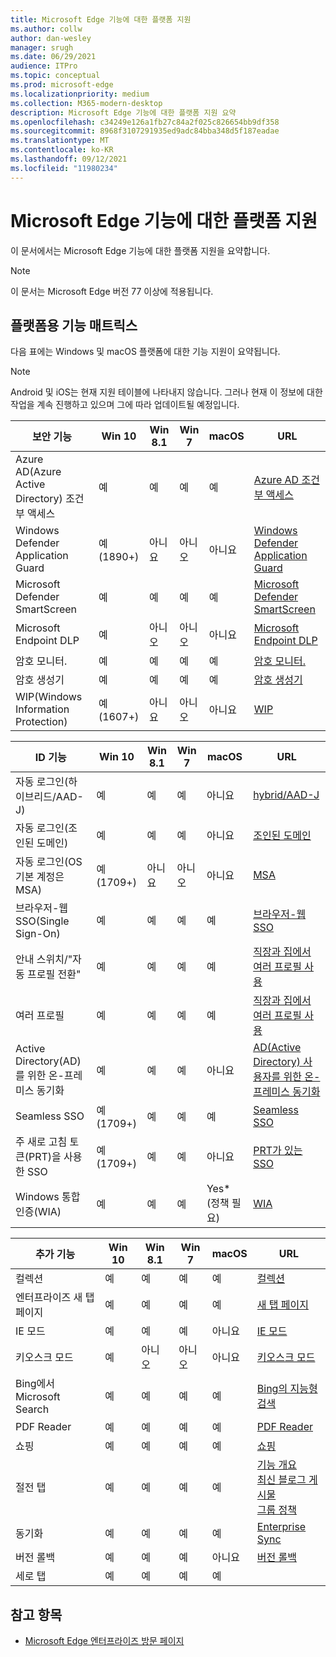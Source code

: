 ```yaml
---
title: Microsoft Edge 기능에 대한 플랫폼 지원
ms.author: collw
author: dan-wesley
manager: srugh
ms.date: 06/29/2021
audience: ITPro
ms.topic: conceptual
ms.prod: microsoft-edge
ms.localizationpriority: medium
ms.collection: M365-modern-desktop
description: Microsoft Edge 기능에 대한 플랫폼 지원 요약
ms.openlocfilehash: c34249e126a1fb27c84a2f025c826654bb9df358
ms.sourcegitcommit: 8968f3107291935ed9adc84bba348d5f187eadae
ms.translationtype: MT
ms.contentlocale: ko-KR
ms.lasthandoff: 09/12/2021
ms.locfileid: "11980234"
---
```

# <a name="platform-support-for-microsoft-edge-features"></a>Microsoft Edge 기능에 대한 플랫폼 지원

이 문서에서는 Microsoft Edge 기능에 대한 플랫폼 지원을 요약합니다.

> [!NOTE]
> 이 문서는 Microsoft Edge 버전 77 이상에 적용됩니다.

## <a name="feature-matrix-for-platforms"></a>플랫폼용 기능 매트릭스

다음 표에는 Windows 및 macOS 플랫폼에 대한 기능 지원이 요약됩니다.

> [!NOTE]
> Android 및 iOS는 현재 지원 테이블에 나타내지 않습니다. 그러나 현재 이 정보에 대한 작업을 계속 진행하고 있으며 그에 따라 업데이트될 예정입니다.

| 보안 기능 |Win 10|Win 8.1|Win 7|macOS|URL|
|--------|-------|--------|-----|-------|---|
|Azure AD(Azure Active Directory) 조건부 액세스|예|예|예|예|[Azure AD 조건부 액세스](/deployedge/ms-edge-security-conditional-access#accessing-conditional-access-protected-resources-in-microsoft-edge)|
|Windows Defender Application Guard|예(1890+)|아니요|아니오|아니요|[Windows Defender Application Guard](/deployedge/microsoft-edge-security-windows-defender-application-guard) |
|Microsoft Defender SmartScreen|예|예|예|예|[Microsoft Defender SmartScreen](/deployedge/microsoft-edge-security-smartscreen) |
|Microsoft Endpoint DLP|예|아니오|아니오|아니요|[Microsoft Endpoint DLP](/deployedge/microsoft-edge-security-dlp#microsoft-endpoint-data-loss-prevention-endpoint-dlp)|
|암호 모니터.|예|예|예|예|[암호 모니터.](https://blogs.windows.com/msedgedev/2021/01/21/edge-88-privacy/)|
|암호 생성기|예|예|예|예|[암호 생성기](https://blogs.windows.com/msedgedev/2021/01/21/edge-88-privacy/)|
|WIP(Windows Information Protection)|예(1607+)|아니요|아니오|아니요|[WIP](/deployedge/microsoft-edge-security-windows-information-protection#system-requirements)|

|ID 기능| Win 10 | Win 8.1 | Win 7 | macOS | URL |
|--|--|--|--|--|--|
|자동 로그인(하이브리드/AAD-J)|예|예|예|아니요|[hybrid/AAD-J](/deployedge/microsoft-edge-security-identity#automatic-sign-in)|
|자동 로그인(조인된 도메인)|예|예|예|아니요|[조인된 도메인](/deployedge/microsoft-edge-security-identity#automatic-sign-in)|
|자동 로그인(OS 기본 계정은 MSA)|예(1709+)|아니요|아니오|아니요|[MSA](/deployedge/microsoft-edge-security-identity#automatic-sign-in)|
|브라우저-웹 SSO(Single Sign-On)|예|예|예|예|[브라우저-웹 SSO](https://www.microsoft.com/microsoft-365/roadmap?featureid=66332)|
|안내 스위치/"자동 프로필 전환"|예|예|예|예|[직장과 집에서 여러 프로필 사용](https://blogs.windows.com/msedgedev/2020/04/30/automatic-profile-switching/) |
|여러 프로필|예|예|예|예|[직장과 집에서 여러 프로필 사용](https://blogs.windows.com/msedgedev/2020/04/30/automatic-profile-switching/) |
|Active Directory(AD)를 위한 온-프레미스 동기화|예|예|예|아니요|[AD(Active Directory) 사용자를 위한 온-프레미스 동기화](/deployedge/microsoft-edge-on-premises-sync) |
|Seamless SSO|예(1709+)|예|예|예|[Seamless SSO](/deployedge/microsoft-edge-security-identity#seamless-sso)|
|주 새로 고침 토큰(PRT)을 사용한 SSO|예(1709+)|예|예|아니요|[PRT가 있는 SSO](/deployedge/microsoft-edge-security-identity#sso-with-primary-refresh-token-prt)|
|Windows 통합 인증(WIA)|예|예|예|Yes*(정책 필요)|[WIA](/deployedge/microsoft-edge-security-identity#windows-integrated-authentication-wia)|

|추가 기능|Win 10|Win 8.1|Win 7|macOS|URL|
|--------|-------|--------|-----|-------|---|
|컬렉션|예|예|예|예|[컬렉션](https://blogs.windows.com/msedgedev/2019/12/09/improvements-collections-sync-microsoft-edge/) |
|엔터프라이즈 새 탭 페이지|예|예|예|예|[새 탭 페이지](https://blogs.windows.com/msedgedev/2020/10/29/enterprise-new-tab-page-my-feed/) |
|IE 모드|예|예|예|아니요|[IE 모드](/deployedge/edge-ie-mode#prerequisites)|
|키오스크 모드|예|아니오|아니오|아니요|[키오스크 모드](/deployedge/microsoft-edge-configure-kiosk-mode)|
|Bing에서 Microsoft Search|예|예|예|예|[Bing의 지능형 검색](https://www.microsoft.com/edge/business/intelligent-search-with-bing) |
|PDF Reader|예|예|예|예|[PDF Reader](/deployedge/microsoft-edge-pdf) |
|쇼핑|예|예|예|예|[쇼핑](https://techcommunity.microsoft.com/t5/articles/introducing-shopping-with-microsoft-edge/m-p/1870080) |
|절전 탭|예|예|예|예|[기능 개요](/deployedge/microsoft-edge-relnote-stable-channel)<br>[최신 블로그 게시물](https://blogs.windows.com/msedgedev/2021/03/04/edge-89-performance/)<br>[그룹 정책](/deployedge/microsoft-edge-policies#sleeping-tabs-settings)|
|동기화|예|예|예|예| [Enterprise Sync](/deployedge/microsoft-edge-enterprise-sync) |
|버전 롤백|예|예|예|아니요|[버전 롤백](/deployedge/edge-learnmore-rollback) |
|세로 탭|예|예|예|예| |

## <a name="see-also"></a>참고 항목

- [Microsoft Edge 엔터프라이즈 방문 페이지](https://aka.ms/EdgeEnterprise)